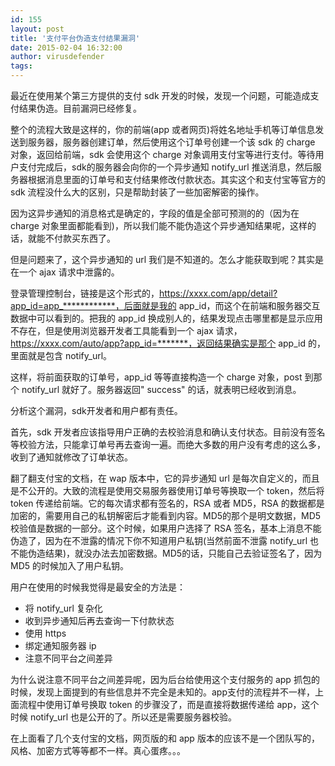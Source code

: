 ```yaml
---
id: 155
layout: post
title: '支付平台伪造支付结果漏洞'
date: 2015-02-04 16:32:00
author: virusdefender
tags: 
---
```


最近在使用某个第三方提供的支付 sdk 开发的时候，发现一个问题，可能造成支付结果伪造。目前漏洞已经修复。

整个的流程大致是这样的，你的前端(app 或者网页)将姓名地址手机等订单信息发送到服务器，服务器创建订单，然后使用这个订单号创建一个该 sdk 的 charge 对象，返回给前端，sdk 会使用这个 charge 对象调用支付宝等进行支付。等待用户支付完成后，sdk的服务器会向你的一个异步通知 notify_url 推送消息，然后服务器根据消息里面的订单号和支付结果修改付款状态。其实这个和支付宝等官方的 sdk 流程没什么大的区别，只是帮助封装了一些加密解密的操作。

因为这异步通知的消息格式是确定的，字段的值是全部可预测的的（因为在 charge 对象里面都能看到)，所以我们能不能伪造这个异步通知结果呢，这样的话，就能不付款买东西了。

但是问题来了，这个异步通知的 url 我们是不知道的。怎么才能获取到呢？其实是在一个 ajax 请求中泄露的。

登录管理控制台，链接是这个形式的，https://xxxx.com/app/detail?app_id=app_************，后面就是我的 app_id，而这个在前端和服务器交互数据中可以看到的。把我的 app_id 换成别人的，结果发现点击哪里都是显示应用不存在，但是使用浏览器开发者工具能看到一个 ajax 请求，https://xxxx.com/auto/app?app_id=*******，返回结果确实是那个 app_id 的，里面就是包含 notify_url。

这样，将前面获取的订单号，app_id 等等直接构造一个 charge 对象，post 到那个 notify_url 就好了。服务器返回" success" 的话，就表明已经收到消息。

分析这个漏洞，sdk开发者和用户都有责任。

首先，sdk 开发者应该指导用户正确的去校验消息和确认支付状态。目前没有签名等校验方法，只能拿订单号再去查询一遍。而绝大多数的用户没有考虑的这么多，收到了通知就修改了订单状态。

翻了翻支付宝的文档，在 wap 版本中，它的异步通知 url 是每次自定义的，而且是不公开的。大致的流程是使用交易服务器使用订单号等换取一个 token，然后将 token 传递给前端。它的每次请求都有签名的，RSA 或者 MD5，RSA 的数据都是加密的，需要用自己的私钥解密后才能看到内容。MD5的那个是明文数据，MD5校验值是数据的一部分。这个时候，如果用户选择了 RSA 签名，基本上消息不能伪造了，因为在不泄露的情况下你不知道用户私钥(当然前面不泄露 notify_url 也不能伪造结果)，就没办法去加密数据。MD5的话，只能自己去验证签名了，因为 MD5 的时候加入了用户私钥。

用户在使用的时候我觉得是最安全的方法是：

 - 将 notify_url 复杂化
 - 收到异步通知后再去查询一下付款状态
 - 使用 https
 - 绑定通知服务器 ip
 - 注意不同平台之间差异

为什么说注意不同平台之间差异呢，因为后台给使用这个支付服务的 app 抓包的时候，发现上面提到的有些信息并不完全是未知的。app支付的流程并不一样，上面流程中使用订单号换取 token 的步骤没了，而是直接将数据传递给 app，这个时候 notify_url 也是公开的了。所以还是需要服务器校验。

在上面看了几个支付宝的文档，网页版的和 app 版本的应该不是一个团队写的，风格、加密方式等等都不一样。真心蛋疼。。。


